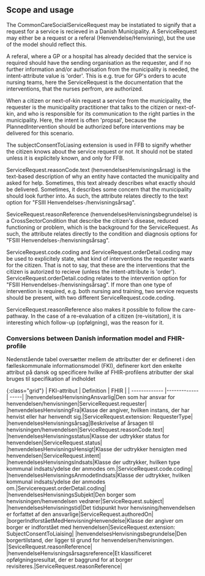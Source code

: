 ## Scope and usage
The CommonCareSocialServiceRequest may be instatiated to signify that a request for a service is recieved in a Danish Municipality. A ServiceRequest may either be a request or a referal (Henvendelse/Henvisning), but the use of the model should reflect this.

A referal, where a GP or a hospital has already decided that the service is required should have the sending organisation as the requester, and if no further information and/or authorisation from the municipality is needed, the intent-attribute value is 'order'. This is e.g. true for GP's orders to acute nursing teams, here the ServiceRequest is the documentation that the interventions, that the nurses perfrom, are authorized.

When a citizen or next-of-kin request a service from the municipality, the requester is the municipality practitioner that talks to the citizen or next-of-kin, and who is responsible for its communication to the right parties in the municipality. Here, the intent is often 'propsal', because the PlannedIntervention should be authorized before interventions may be delivered for this scenario.

The subjectConsentToLiasing extension is used in FFB to signify whether the citizen knows about the service request or not. It should not be stated unless it is explicitely known, and only for FFB.

ServiceRequest.reasonCode.text (henvendelsesHenvisningsårsag) is the text-based description of why an entity have contacted the municipality and asked for help. Sometimes, this text already describes what exactly should be delivered. Sometimes, it describes some concern that the municipality should look further into. As such, the attribute relates directly to the text option for "FSIII Henvendelses-/henvisningsårsag".

SeviceRequest.reasonReference (henvendelsesHenvisningsbegrundelse) is a CrossSectorCondition that describe the citizen's disease, reduced functioning or problem, which is the background for the ServiceRequest. As such, the attribute relates directly to the condition and diagnosis options for "FSIII Henvendelses-/henvisningsårsag".

ServiceRequest.code.coding and ServiceRequest.orderDetail.coding may be used to explicitely state, what kind of interventions the requester wants for the citizen. That is not to say, that these are the interventions that the citizen is autorized to recieve (unless the intent-attribute is 'order'). ServiceRequest.orderDetail.coding relates to the intervention option for "FSIII Henvendelses-/henvisningsårsag". If more than one type of intervention is required, e.g. both nursing and training, two service requests should be present, with two different ServiceRequest.code.coding.

ServiceRequest.reasonReference also makes it possible to follow the care-pathway. In the case of a re-evaluation of a citizen (re-visitation), it is interesting which follow-up (opfølgning), was the reason for it.

### Conversions between Danish information model and FHIR-profile

Nedenstående tabel oversætter mellem de attributter der er defineret i den fælleskommunale informationsmodel (FKI), definerer kort den enkelte attribut på dansk og specificere hvilke af FHIR-profilens atributter der skal bruges til specifikation af indholdet

{:class="grid"}
|   FKI-attribut      | Definition        | FHIR  |
| ------------- |-------------| -----|
|henvendelsesHenvisningAnsvarlig|Den som har ansvar for henvendelsen/henvisningen|ServiceRequest.requester|
|henvendelsesHenvisningFra|Klasse der angiver, hvilken instans, der har henvist eller har henvendt sig.|ServiceRequest.extension: RequesterType|
|henvendelsesHenvisningsårsag|Beskrivelse af årsagen til henvisningen/henvendelsen|ServiceRequest.reasonCode.text|
|henvendelsesHenvisningsstatus|Klasse der udtrykker status for henvendelsen|ServiceRequest.status|
|henvendelsesHenvisningsHensigt|Klasse der udtrykker hensigten med henvendelsen|ServiceRequest.intent|
|henvendelsesHenvisningsIndsats|Klasse der udtrykker, hvilken type kommunal indsats/ydelse der anmodes om.|ServiceRequest.code.coding|
|henvendelsesHenvisningsAnmodetIndsats|Klasse der udtrykker, hvilken kommunal indsats/ydelse der anmodes om.|Servicerequest.orderDetail.coding|
|henvendelsesHenvisningsSubjekt|Den borger som henvisningen/henvendelsen vedrører|ServiceRequest.subject|
|henvendelsesHenvisningstid|Det tidspunkt hvor henvisning/henvendelsen er forfattet af den ansvarlige|ServiceRequest.authoredOn|
|borgerIndforståetMedHenvisningHenvendelse|Klasse der angiver om borger er indforstået med henvendelsen|SeviceRequest.extension: SubjectConsentToLiaising|
|henvendelsesHenvisningsbegrundelse|Den borgertilstand, der ligger til grund for henvendelsen/henvisningen. |SeviceRequest.reasonReference|
|henvendelseHenvisningsårsagsreference|Et klassificeret opfølgningsresultat, der er baggrund for at borger revisiteres.|ServiceRequest.reasonReference|